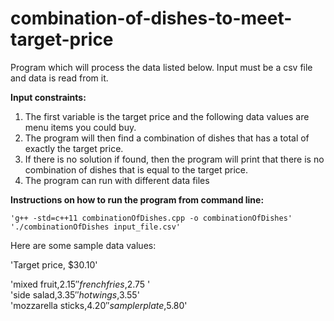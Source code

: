# combination-of-dishes-to-meet-target-price

Program which will process the data listed below. 
Input must be a csv file and data is read from it. 

**Input constraints:**
  1. The first variable is the target price and the following data values are menu items you could buy. 
  2. The program will then find a combination of dishes that has a total of exactly the target price. 
  3. If there is no solution if found, then the program will print that there is no combination of dishes that is equal to the target price. 
  4. The program can run with different data files

**Instructions on how to run the program from command line:**    
    
    'g++ -std=c++11 combinationOfDishes.cpp -o combinationOfDishes'   
    './combinationOfDishes input_file.csv'    
     
    
Here are some sample data values: 

'Target price, $30.10'

'mixed fruit,$2.15'        
'french fries,$2.75 '       
'side salad,$3.35'        
'hot wings,$3.55'      
'mozzarella sticks,$4.20'        
'sampler plate,$5.80'        
